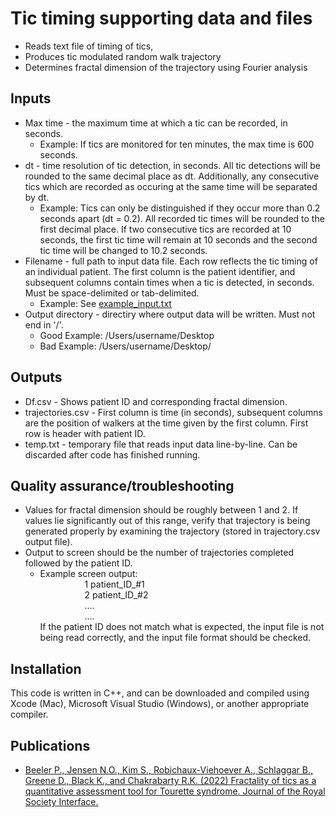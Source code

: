 # Tic timing supporting data and files

  * Reads text file of timing of tics, 
  * Produces tic modulated random walk trajectory
  * Determines fractal dimension of the trajectory using Fourier analysis

## Inputs

  * Max time - the maximum time at which a tic can be recorded, in seconds. 
   	 * Example: If tics are monitored for ten minutes, the max time is 600 seconds.
  * dt - time resolution of tic detection, in seconds. All tic detections will be rounded to the same decimal place as dt. Additionally, any consecutive tics which are recorded as occuring at the same time will be separated by dt.
  	 *  Example: Tics can only be distinguished if they occur more than 0.2 seconds apart (dt = 0.2). All recorded tic times will be rounded to the first decimal place. If two consecutive tics are recorded at 10 seconds, the first tic time will remain at 10 seconds and the second tic time will be changed to 10.2 seconds. 
  *  Filename - full path to input data file. Each row reflects the tic timing of an individual patient. The first column is the patient identifier, and subsequent columns contain times when a tic is detected, in seconds. Must be space-delimited or tab-delimited.
  	 *  Example: See [example_input.txt](https://github.com/beelerpayton/tic_timing_supporting_data_and_files/blob/main/example_input.txt)
  *  Output directory - directiry where output data will be written. Must not end in '/'.
  	 *  Good Example: /Users/username/Desktop
  	 *  Bad Example: /Users/username/Desktop/

## Outputs

  * Df.csv - Shows patient ID and corresponding fractal dimension.
  * trajectories.csv - First column is time (in seconds), subsequent columns are the position of walkers at the time given by the first column. First row is header with patient ID.
  * temp.txt - temporary file that reads input data line-by-line. Can be discarded after code has finished running.

## Quality assurance/troubleshooting

  * Values for fractal dimension should be roughly between 1 and 2. If values lie significantly out of this range, verify that trajectory is being generated properly by examining the trajectory (stored in trajectory.csv output file).
  * Output to screen should be the number of trajectories completed followed by the patient ID.
   	 * Example screen output: <br />
   	   &nbsp;&nbsp;&nbsp;&nbsp;&nbsp;&nbsp;&nbsp;&nbsp;&nbsp;&nbsp;&nbsp;&nbsp;&nbsp;&nbsp;&nbsp;&nbsp;&nbsp;&nbsp;1 patient_ID_#1 <br />
       &nbsp;&nbsp;&nbsp;&nbsp;&nbsp;&nbsp;&nbsp;&nbsp;&nbsp;&nbsp;&nbsp;&nbsp;&nbsp;&nbsp;&nbsp;&nbsp;&nbsp;&nbsp;2 patient_ID_#2 <br />
       &nbsp;&nbsp;&nbsp;&nbsp;&nbsp;&nbsp;&nbsp;&nbsp;&nbsp;&nbsp;&nbsp;&nbsp;&nbsp;&nbsp;&nbsp;&nbsp;&nbsp;&nbsp;.... <br />
       &nbsp;&nbsp;&nbsp;&nbsp;&nbsp;&nbsp;&nbsp;&nbsp;&nbsp;&nbsp;&nbsp;&nbsp;&nbsp;&nbsp;&nbsp;&nbsp;&nbsp;&nbsp;.... <br />
    If the patient ID does not match what is expected, the input file is not being read correctly, and the input file format should be checked. 

## Installation

This code is written in C++, and can be downloaded and compiled using Xcode (Mac), Microsoft Visual Studio (Windows), or another appropriate compiler.

## Publications

  * [Beeler P., Jensen N.O., Kim S., Robichaux-Viehoever A., Schlaggar B., Greene D., Black K., and Chakrabarty R.K. (2022) Fractality of tics as a quantitative assessment tool for Tourette syndrome. Journal of the Royal Society Interface.](https://doi.org/10.1098/rsif.2021.0742)
